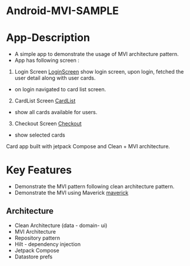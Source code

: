 # Android-MVI-SAMPLE

# App-Description
- A simple app to demonstrate the usage of MVI architecture pattern.
- App has following screen :
1. Login Screen [LoginScreen](screenshot/login.png)
   show login screen, upon login, fetched the user detail along with user cards.
- on login navigated to card list screen.

2. CardList Screen [CardList](screenshot/card_list.png)
- show all cards available for users.
3. Checkout Screen [Checkout](screenshot/checkout.png)
- show selected cards


Card app built with jetpack Compose and Clean + MVI architecture.

# Key Features
- Demonstrate the MVI pattern following clean architecture pattern.
- Demonstrate the MVI using Maverick [maverick](https://github.com/NikunjDave/MVI-Pattern/tree/feature/maverick)

## Architecture
- Clean Architecture (data - domain- ui)
- MVI Architecture
- Repository pattern
- Hilt - dependency injection
- Jetpack Compose
- Datastore prefs